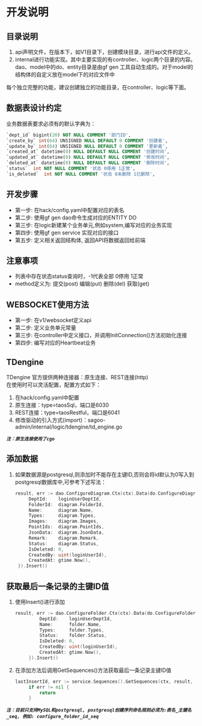 # 开发说明

## 目录说明
1. api声明文件，在版本下，如V1目录下，创建模块目录，进行api文件的定义。
2. internal进行功能实现。其中主要实现的有controller、logic两个目录的内容。
dao、model中的do、entity目录是由gf gen 工具自动生成的。对于model的结构体的自定义放在model下的对应文件中


每个独立完整的功能，建议创建独立的功能目录，在controller、logic等下面。

## 数据表设计约定

业务数据表要求必须有的默认字典为：

```sql
`dept_id` bigint(20) NOT NULL COMMENT '部门ID',
`create_by` int(64) UNSIGNED NULL DEFAULT 0 COMMENT '创建者',
`update_by` int(64) UNSIGNED NULL DEFAULT 0 COMMENT '更新者',
`created_at` datetime(0) NULL DEFAULT NULL COMMENT '创建时间',
`updated_at` datetime(0) NULL DEFAULT NULL COMMENT '修改时间',
`deleted_at` datetime(0) NULL DEFAULT NULL COMMENT '删除时间',
`status`  int NOT NULL COMMENT '状态 0停用 1正常',
`is_deleted`  int NOT NULL COMMENT '状态 0未删除 1已删除',

```



## 开发步骤

* 第一步: 在hack/config.yaml中配置对应的表名
* 第二步: 使用gf gen dao命令生成对应的ENTITY DO
* 第三步: 在logic新建某个业务单元,例如system,编写对应的业务实现
* 第四步: 使用gf gen service 实现对应的接口
* 第五步: 定义相关返回结构体, 返回API将数据返回给前端

## 注意事项
* 列表中存在状态status查询时，-1代表全部 0停用 1正常
* method定义为: 提交(post) 编辑(put) 删除(del) 获取(get)

## WEBSOCKET使用方法
* 第一步: 在v1/websocket定义api
* 第二步: 定义业务单元常量
* 第三步: 在controller中定义接口，并调用InitConnection()方法初始化连接
* 第四步: 编写对应的Heartbeat业务

## TDengine
TDengine 官方提供两种连接器：原生连接、REST连接(http)  
在使用时可以灵活配置，配置方式如下：

1. 在hack/config.yaml中配置
2. 原生连接：type=taosSql，端口是6030
3. REST连接：type=taosRestful，端口是6041
4. 修改驱动的引入方式(import)：sagoo-admin/internal/logic/tdengine/td_engine.go

***`注：原生连接使用了cgo`***

## 添加数据

1. 如果数据源是postgresql,则添加时不能存在主键ID,否则会将id默认为0写入到postgresql数据库中,可参考下述写法：
   
   ```go
   result, err := dao.ConfigureDiagram.Ctx(ctx).Data(do.ConfigureDiagram{
		DeptId:    loginUserDeptId,
		FolderId:  diagram.FolderId,
		Name:      diagram.Name,
		Types:     diagram.Types,
		Images:    diagram.Images,
		PointIds:  diagram.PointIds,
		JsonData:  diagram.JsonData,
		Remark:    diagram.Remark,
		Status:    diagram.Status,
		IsDeleted: 0,
		CreatedBy: uint(loginUserId),
		CreatedAt: gtime.Now(),
	}).Insert()
   ```

## 获取最后一条记录的主键ID值

1. 使用Insert()进行添加
   ```go
   result, err := dao.ConfigureFolder.Ctx(ctx).Data(do.ConfigureFolder{
			DeptId:    loginUserDeptId,
			Name:      folder.Name,
			Types:     folder.Types,
			Status:    folder.Status,
			IsDeleted: 0,
			CreatedBy: uint(loginUserId),
			CreatedAt: gtime.Now(),
		}).Insert()
   ```
2. 在添加方法后调用GetSequences()方法获取最后一条记录主键ID值
   ```go
   lastInsertId, err := service.Sequences().GetSequences(ctx, result, dao.ConfigureFolder.Table(), dao.ConfigureFolder.Columns().Id)
		if err != nil {
			return
		}
   ```
***`注：目前只支持MySQL和postgresql, postgresql创建序列命名规则必须为:表名_主键名_seq, 例如: configure_folder_id_seq`***
